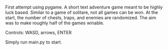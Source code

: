 First attempt using pygame. A short text adventure game meant to be highly luck based. Similar to a game of solitare, not all games can be won. At the start, the number of chests, traps, and enemies are randomized. The aim was to make roughly half of the games winable.

Controls: WASD, arrows, ENTER

Simply run main.py to start.

